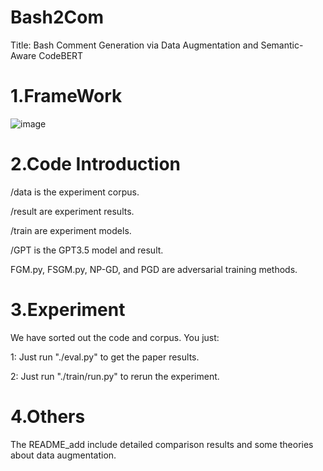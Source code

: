 # Bash2Com
Title: Bash Comment Generation via Data Augmentation and Semantic-Aware CodeBERT

1.FrameWork
==========================================
![image](https://github.com/syhstudy/Bash2Com/assets/93321396/57e5dc25-5c8d-4571-8789-bd7621951cb9)


2.Code Introduction
==========================================
/data is the experiment corpus.

/result are experiment results.

/train are experiment models.

/GPT is the GPT3.5 model and result.

FGM.py, FSGM.py, NP-GD, and PGD are adversarial training methods.

3.Experiment
==========================================
We have sorted out the code and corpus. You just:

1: Just run "./eval.py" to get the paper results.

2: Just run "./train/run.py" to rerun the experiment.

4.Others
==========================================
The README_add include detailed comparison results and some theories about data augmentation.
